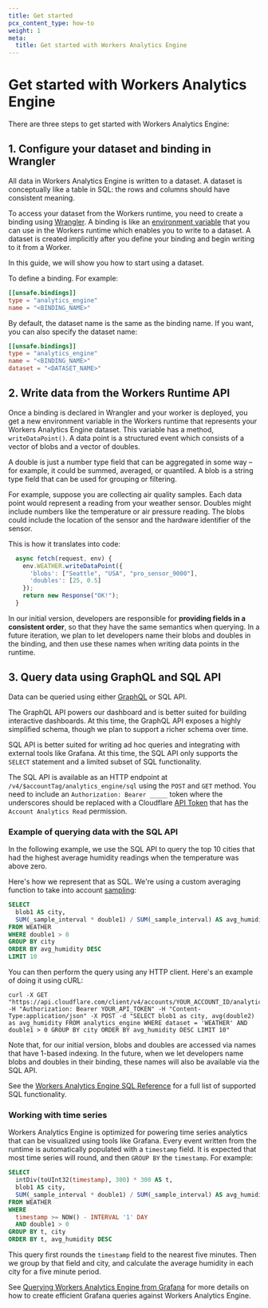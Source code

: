 ```yaml
---
title: Get started
pcx_content_type: how-to
weight: 1
meta:
  title: Get started with Workers Analytics Engine
---
```


# Get started with Workers Analytics Engine

There are three steps to get started with Workers Analytics Engine:

## 1. Configure your dataset and binding in Wrangler

All data in Workers Analytics Engine is written to a dataset. A dataset is conceptually like a table in SQL: the rows and columns should have consistent meaning.

To access your dataset from the Workers runtime, you need to create a binding using [Wrangler](/workers/wrangler/configuration/). A binding is like an [environment variable](/workers/platform/environment-variables/) that you can use in the Workers runtime which enables you to write to a dataset. A dataset is created implicitly after you define your binding and begin writing to it from a Worker.

In this guide, we will show you how to start using a dataset.

To define a binding. For example:

```toml
[[unsafe.bindings]]
type = "analytics_engine"
name = "<BINDING_NAME>"
```

By default, the dataset name is the same as the binding name. If you want, you can also specify the dataset name:

```toml
[[unsafe.bindings]]
type = "analytics_engine"
name = "<BINDING_NAME>"
dataset = "<DATASET_NAME>"
```

## 2. Write data from the Workers Runtime API

Once a binding is declared in Wrangler and your worker is deployed, you get a new environment variable in the Workers runtime that represents your Workers Analytics Engine dataset. This variable has a method, `writeDataPoint()`. A data point is a structured event which consists of a vector of blobs and a vector of doubles.

A double is just a number type field that can be aggregated in some way – for example, it could be summed, averaged, or quantiled. A blob is a string type field that can be used for grouping or filtering.

For example, suppose you are collecting air quality samples. Each data point would represent a reading from your weather sensor. Doubles might include numbers like the temperature or air pressure reading. The blobs could include the location of the sensor and the hardware identifier of the sensor.

This is how it translates into code:

```js
  async fetch(request, env) {
    env.WEATHER.writeDataPoint({
      'blobs': ["Seattle", "USA", "pro_sensor_9000"],
      'doubles': [25, 0.5]
    });
    return new Response("OK!");
  }
```

In our initial version, developers are responsible for **providing fields in a consistent order**, so that they have the same semantics when querying. In a future iteration, we plan to let developers name their blobs and doubles in the binding, and then use these names when writing data points in the runtime.

## 3. Query data using GraphQL and SQL API

Data can be queried using either [GraphQL](/analytics/graphql-api/) or SQL API.

The GraphQL API powers our dashboard and is better suited for building interactive dashboards. At this time, the GraphQL API exposes a highly simplified schema, though we plan to support a richer schema over time.

SQL API is better suited for writing ad hoc queries and integrating with external tools like Grafana. At this time, the SQL API only supports the `SELECT` statement and a limited subset of SQL functionality.

The SQL API is available as an HTTP endpoint at `/v4/$accountTag/analytics_engine/sql` using the `POST` and `GET` method. You need to include an `Authorization: Bearer _____` token where the underscores should be replaced with a Cloudflare [API Token](https://dash.cloudflare.com/profile/api-tokens) that has the `Account Analytics Read` permission.

### Example of querying data with the SQL API

In the following example, we use the SQL API to query the top 10 cities that had the highest average humidity readings when the temperature was above zero.

Here's how we represent that as SQL. We're using a custom averaging function to take into account [sampling](../sql-api/#sampling):

```sql
SELECT 
  blob1 AS city,
  SUM(_sample_interval * double1) / SUM(_sample_interval) AS avg_humidity
FROM WEATHER 
WHERE double1 > 0 
GROUP BY city 
ORDER BY avg_humidity DESC
LIMIT 10
```

You can then perform the query using any HTTP client. Here's an example of doing it using cURL:

```curl
curl -X GET "https://api.cloudflare.com/client/v4/accounts/YOUR_ACCOUNT_ID/analytics_engine/sql" -H "Authorization: Bearer YOUR_API_TOKEN" -H "Content-Type:application/json" -X POST -d "SELECT blob1 as city, avg(double2) as avg_humidity FROM analytics_engine WHERE dataset = 'WEATHER' AND double1 > 0 GROUP BY city ORDER BY avg_humidity DESC LIMIT 10"
```

Note that, for our initial version, blobs and doubles are accessed via names that have 1-based indexing. In the future, when we let developers name blobs and doubles in their binding, these names will also be available via the SQL API.

See the [Workers Analytics Engine SQL Reference](../sql-reference/) for a full list of supported SQL functionality.

### Working with time series

Workers Analytics Engine is optimized for powering time series analytics that can be visualized using tools like Grafana. Every event written from the runtime is automatically populated with a `timestamp` field. It is expected that most time series will round, and then `GROUP BY` the `timestamp`. For example:

```sql
SELECT
  intDiv(toUInt32(timestamp), 300) * 300 AS t, 
  blob1 AS city, 
  SUM(_sample_interval * double1) / SUM(_sample_interval) AS avg_humidity
FROM WEATHER
WHERE
  timestamp >= NOW() - INTERVAL '1' DAY
  AND double1 > 0
GROUP BY t, city
ORDER BY t, avg_humidity DESC
```

This query first rounds the `timestamp` field to the nearest five minutes. Then we group by that field and city, and calculate the average humidity in each city for a five minute period.

See [Querying Workers Analytics Engine from Grafana](../grafana/) for more details on how to create efficient Grafana queries against Workers Analytics Engine.